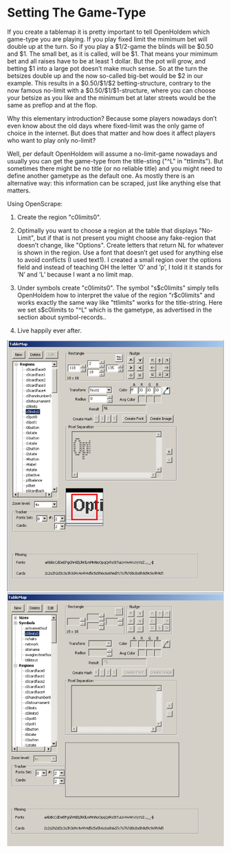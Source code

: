 # Setting The Game-Type

If you create a tablemap it is pretty important to tell OpenHoldem which
game-type you are playing. If you play fixed limit the mimimum bet will
double up at the turn. So if you play a \$1/2-game the blinds will be
\$0.50 and \$1. The small bet, as it is called, will be \$1. That means
your mimimum bet and all raises have to be at least 1 dollar. But the
pot will grow, and betting \$1 into a large pot doesn’t make much sense.
So at the turn the betsizes double up and the now so-called big-bet
would be \$2 in our example. This results in a \$0.50/\$1/\$2
betting-structure, contrary to the now famous no-limit with a
\$0.50/\$1/\$1-structure, where you can choose your betsize as you like
and the minimum bet at later streets would be the same as preflop and at
the flop.

Why this elementary introduction? Because some players nowadays don’t
even know about the old days where fixed-limit was the only game of
choice in the internet. But does that matter and how does it affect
players who want to play only no-limit?

Well, per default OpenHoldem will assume a no-limit-game nowadays and
usually you can get the game-type from the title-sting ("^L" in
"ttlimits"). But sometimes there might be no title (or no reliable
title) and you might need to define another gametype as the default one.
As mostly there is an alternative way: this information can be scraped,
just like anything else that matters.

Using OpenScrape:

1.  Create the region "c0limits0".

2.  Optimally you want to choose a region at the table that displays
    "No-Limit", but if that is not present you might choose any
    fake-region that doesn’t change, like "Options". Create letters that
    return NL for whatever is shown in the region. Use a font that
    doesn’t get used for anything else to avoid conflicts (I used
    text1). I created a small region over the options field and instead
    of teaching OH the letter ’O’ and ’p’, I told it it stands for ’N’
    and ’L’ because I want a no limit map.

3.  Under symbols create "c0limits0". The symbol "s\$c0limits" simply
    tells OpenHoldem how to interpret the value of the region
    "r\$c0limits" and works exactly the same way like "ttlimits" works
    for the title-string. Here we set s\$c0limits to "^L" which is the
    gametype, as advertised in the section about symbol-records..

4.  Live happily ever after.

![image](images_setting_gametype/force_nl.jpg)
![image](images_setting_gametype/force_nl2.jpg)
